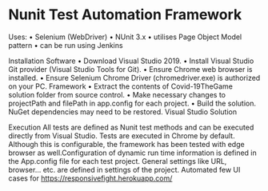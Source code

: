 # Nunit Test Automation Framework

Uses: 
 • Selenium (WebDriver)
 • NUnit 3.x 
 • utilises Page Object Model pattern
 • can be run using Jenkins 

Installation Software • Download Visual Studio 2019. • Install Visual Studio Git provider (Visual Studio Tools for Git). • Ensure Chrome web browser is installed. • Ensure Selenium Chrome Driver (chromedriver.exe) is authorized on your PC. Framework • Extract the contents of Covid-19TheGame solution folder from source control. • Make necessary changes to projectPath and filePath in app.config for each project. • Build the solution. NuGet dependencies may need to be restored. Visual Studio Solution

Execution All tests are defined as Nunit test methods and can be executed directly from Visual Studio. Tests are executed in Chrome by default. Although this is configurable, the framework has been tested with edge browser as well.Configuration of dynamic run time information is defined in the App.config file for each test project. General settings like URL, browser... etc. are defined in settings of the project. Automated few UI cases for https://responsivefight.herokuapp.com/
